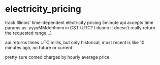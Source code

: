 ﻿# electricity_pricing

track Illinois' time-dependent electricity pricing
5minute api accepts time params as:
  yyyyMMddhhmm in CST (UTC? I dunno it doesn't really return the requested range...)

api returns times UTC millis, but only historical, most recent is like 10 minutes ago, no future or current

pretty sure comed charges by hourly average price
